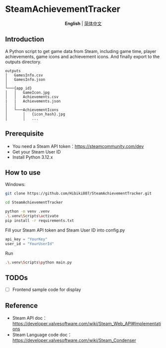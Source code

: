 # SteamAchievementTracker

<div align="center">

**English** | [简体中文](./README_zh-CN.md)

</div>

## Introduction

A Python script to get game data from Steam, including game time, player achievements, game icons and achievement icons. And finally export to the outputs directory.

```
outputs
│   GamesInfo.csv
│   GamesInfo.json
│
└───{app_id}
│   │   GameIcon.jpg
│   │   Achievements.csv
|   |   Achievements.json
│   │
│   └───AchievementIcons
│       │   {icon_hash}.jpg
│       │   ...
```

## Prerequisite

- You need a Steam API token：https://steamcommunity.com/dev
- Get your Steam User ID
- Install Python 3.12.x

## How to use

Windows:

```bash
git clone https://github.com/Hibiki807/SteamAchievementTracker.git

cd SteamAchievementTracker

python -m venv .venv
.\.venv\Scripts\activate
pip install -r requirements.txt
```

Fill your Steam API token and Steam User ID into config.py

```python
api_key = "YourKey"
user_id = "YourUserId"
```

Run

```bash
.\.venv\Scripts\python main.py
```

## TODOs

- [ ] Frontend sample code for display

## Reference

- Steam API doc：https://developer.valvesoftware.com/wiki/Steam_Web_API#Implementations
- Steam Language code doc：https://developer.valvesoftware.com/wiki/Steam_Condenser
